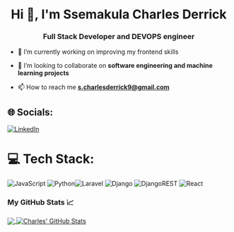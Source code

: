 <h1 align="center">Hi 👋, I'm Ssemakula Charles Derrick</h1>
<h3 align="center">Full Stack Developer and DEVOPS engineer</h3>

- 🔭 I’m currently working on improving my frontend skills

- 👯 I’m looking to collaborate on **software engineering and machine learning projects**

- 📫 How to reach me **s.charlesderrick9@gmail.com**


## 🌐 Socials:
[![LinkedIn](https://img.shields.io/badge/LinkedIn-%230077B5.svg?logo=linkedin&logoColor=white)](https://www.linkedin.com/in/ssemakula-charles-derrick-53aa6a1b9/)


# 💻 Tech Stack:
![JavaScript](https://img.shields.io/badge/javascript-%23323330.svg?style=for-the-badge&logo=javascript&logoColor=%23F7DF1E) ![Python](https://img.shields.io/badge/python-3670A0?style=for-the-badge&logo=python&logoColor=ffdd54)![Laravel](https://img.shields.io/static/v1?style=for-the-badge&message=Laravel&color=FF2D20&logo=Laravel&logoColor=FFFFFF&label=) ![Django](https://img.shields.io/badge/django-%23092E20.svg?style=for-the-badge&logo=django&logoColor=white) ![DjangoREST](https://img.shields.io/badge/DJANGO-REST-ff1709?style=for-the-badge&logo=django&logoColor=white&color=ff1709&labelColor=gray) ![React](https://img.shields.io/badge/react-%2320232a.svg?style=for-the-badge&logo=react&logoColor=%2361DAFB) 

<h3>My GitHub Stats &#x1f4c8;</h3>

<a href="https://github.com/Scahde9/Schade9">
  <img align="center" src="https://github-readme-stats.vercel.app/api/top-langs/?username=Schade9&hide=java,html&title_color=ffffff&text_color=c9cacc&icon_color=2bbc8a&bg_color=1d1f21" />
</a>
<a href="https://github.com/Schade9">
  <img align="center" src="https://github-readme-stats.vercel.app/api?username=Schade9&show_icons=true&line_height=27&count_private=true&title_color=ffffff&text_color=c9cacc&icon_color=2bbc8a&bg_color=1d1f21" alt="Charles' GitHub Stats" />
</a>